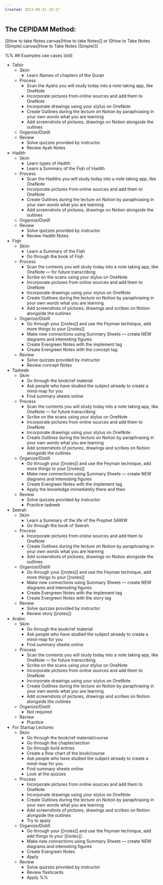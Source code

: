 ```yaml
---
Created: 2023-09-21 18:17
---
```

## The CEPIDAM  Method:
[[How to take Notes.canvas|How to take Notes]] or [[How to Take Notes (Simple).canvas|How to Take Notes (Simple)]]


%% ## Examples use cases (old)
- Tafsir
	- Skim
		- Learn Names of chapters of the Quran
	- Process
		- Scan the Ayahs you will study today into a note taking app, like OneNote
		- Incorporate pictures from online sources and add them to OneNote
		- Incorporate drawings using your stylus on OneNote
		- Create Outlines during the lecture on Notion by paraphrasing in your own words what you are learning
		- Add screenshots of pictures, drawings on Notion alongside the outlines
	- Organize/Distill
	- Review
		- Solve quizzes provided by instructor
		- Review Ayah Notes
- Hadith
	- Skim
		- Learn types of Hadith
		- Learn a Summary of the Fiqh of Hadith
	- Process
		- Scan the Hadiths you will study today into a note taking app, like OneNote
		- Incorporate pictures from online sources and add them to OneNote
		- Create Outlines during the lecture on Notion by paraphrasing in your own words what you are learning
		- Add screenshots of pictures, drawings on Notion alongside the outlines
	- Organize/Distill
	- Review
		- Solve quizzes provided by instructor
		- Review Hadith Notes
- Fiqh
	- Skim
		- Learn a Summary of the Fiqh
		- Go through the book of Fiqh
	- Process
		- Scan the contents you will study today into a note taking app, like OneNote — for future transcribing
		- Scribe on the scans using your stylus on OneNote
		- Incorporate pictures from online sources and add them to OneNote
		- Incorporate drawings using your stylus on OneNote
		- Create Outlines during the lecture on Notion by paraphrasing in your own words what you are learning
		- Add screenshots of pictures, drawings and scribes on Notion alongside the outlines
	- Organize/Distill
		- Go through your [[notes]] and use the Feyman technique, add more things to your [[notes]]
		- Make new connections using Summary Sheets — create NEW diagrams and interesting figures
		- Create Evergreen Notes with the implement tag
		- Create Evergreen Notes with the concept tag
	- Review
		- Solve quizzes provided by instructor
		- Review concept Notes
- Tadreeb
	- Skim
		- Go through the book/ref material
		- Ask people who have studied the subject already to create a mind-map for you
		- Find summary sheets online
	- Process
		- Scan the contents you will study today into a note taking app, like OneNote — for future transcribing
		- Scribe on the scans using your stylus on OneNote
		- Incorporate pictures from online sources and add them to OneNote
		- Incorporate drawings using your stylus on OneNote
		- Create Outlines during the lecture on Notion by paraphrasing in your own words what you are learning
		- Add screenshots of pictures, drawings and scribes on Notion alongside the outlines
	- Organize/Distill
		- Go through your [[notes]] and use the Feyman technique, add more things to your [[notes]]
		- Make new connections using Summary Sheets — create NEW diagrams and interesting figures
		- Create Evergreen Notes with the implement tag
		- Apply the knowledge immediately there and then
	- Review
		- Solve quizzes provided by instructor
		- Practice tadreeb
- Seerah
	- Skim
		- Learn a Summary of the life of the Prophet SAWW
		- Go through the book of Seerah
	- Process
		- Incorporate pictures from online sources and add them to OneNote
		- Create Outlines during the lecture on Notion by paraphrasing in your own words what you are learning
		- Add screenshots of pictures, drawings on Notion alongside the outlines
	- Organize/Distill
		- Go through your [[notes]] and use the Feyman technique, add more things to your [[notes]]
		- Make new connections using Summary Sheets — create NEW diagrams and interesting figures
		- Create Evergreen Notes with the implement tag
		- Create Evergreen Notes with the story tag
	- Review
		- Solve quizzes provided by instructor
		- Review story [[notes]]
- Arabic
	- Skim
		- Go through the book/ref material
		- Ask people who have studied the subject already to create a mind-map for you
		- Find summary sheets online
	- Process
		- Scan the contents you will study today into a note taking app, like OneNote — for future transcribing
		- Scribe on the scans using your stylus on OneNote
		- Incorporate pictures from online sources and add them to OneNote
		- Incorporate drawings using your stylus on OneNote
		- Create Outlines during the lecture on Notion by paraphrasing in your own words what you are learning
		- Add screenshots of pictures, drawings and scribes on Notion alongside the outlines
	- Organize/Distill
		- Not required
	- Review
		- Practice
- For Startup Lectures
    - Skim
        - Go through the book/ref material/course
        - Go through the chapter/section
        - Go through bold entries
        - Create a flow chart of the book/course
        - Ask people who have studied the subject already to create a mind-map for you
        - Find summary sheets online
        - Look at the quizzes
    - Process
        - Incorporate pictures from online sources and add them to OneNote
        - Incorporate drawings using your stylus on OneNote
        - Create Outlines during the lecture on Notion by paraphrasing in your own words what you are learning
        - Add screenshots of pictures, drawings and scribes on Notion alongside the outlines
        - Try to apply
    - Organize/Distill
        - Go through your [[notes]] and use the Feyman technique, add add things to your [[notes]]
        - Make new connections using Summary Sheets — create NEW diagrams and interesting figures
        - Create Evergreen Notes
        - Apply
    - Review
        - Solve quizzes provided by instructor
        - Review flashcards
        - Apply
 %%
